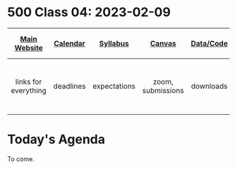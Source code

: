 # 500 Class 04: 2023-02-09

[Main Website](https://thomaselove.github.io/500-2023/) | [Calendar](https://thomaselove.github.io/500-2023/calendar.html) | [Syllabus](https://thomaselove.github.io/500-syllabus-2023) | [Canvas](https://canvas.case.edu) | [Data/Code](https://github.com/THOMASELOVE/500-data) | For help, email
:-----------: | :--------------: | :----------: | :---------: | :-------------: | :-----------: 
links for everything | deadlines | expectations | zoom, submissions | downloads | `Thomas` dot `Love` at `case dot edu`

# Today's Agenda

To come.

